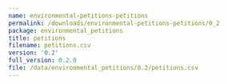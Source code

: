 ```yaml
---
name: environmental-petitions-petitions
permalink: /downloads/environmental-petitions-petitions/0_2
package: environmental_petitions
title: petitions
filename: petitions.csv
version: '0.2'
full_version: 0.2.0
file: /data/environmental_petitions/0.2/petitions.csv
---
```

